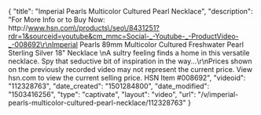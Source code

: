 {
    "title": "Imperial Pearls Multicolor Cultured Pearl Necklace",
    "description": "For More Info or to Buy Now: http:\/\/www.hsn.com\/products\/seo\/8431251?rdr=1&sourceid=youtube&cm_mmc=Social-_-Youtube-_-ProductVideo-_-008692\r\nImperial Pearls 89mm Multicolor Cultured Freshwater Pearl Sterling Silver 18\" Necklace \nA sultry feeling finds a home in this versatile necklace. Spy that seductive bit of inspiration in the way...\r\nPrices shown on the previously recorded video may not represent the current price.  View hsn.com to view the current selling price. HSN Item #008692",
    "videoid": "112328763",
    "date_created": "1501284800",
    "date_modified": "1503416256",
    "type": "captivate",
    "layout": "video",
    "url": "\/v\/imperial-pearls-multicolor-cultured-pearl-necklace\/112328763"
}